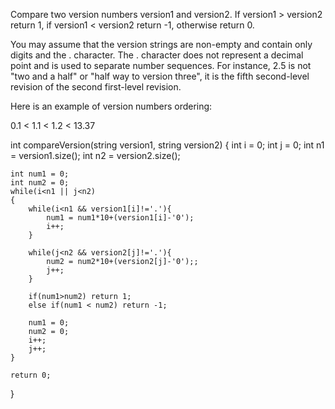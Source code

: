 Compare two version numbers version1 and version2.
If version1 > version2 return 1, if version1 < version2 return -1, otherwise return 0.

You may assume that the version strings are non-empty and contain only digits and the . character.
The . character does not represent a decimal point and is used to separate number sequences.
For instance, 2.5 is not "two and a half" or "half way to version three", it is the fifth second-level revision 
of the second first-level revision.

Here is an example of version numbers ordering:

0.1 < 1.1 < 1.2 < 13.37

int compareVersion(string version1, string version2)
{
        int i = 0; 
    int j = 0;
    int n1 = version1.size(); 
    int n2 = version2.size();

    int num1 = 0;
    int num2 = 0;
    while(i<n1 || j<n2)
    {
        while(i<n1 && version1[i]!='.'){
            num1 = num1*10+(version1[i]-'0');
            i++;
        }

        while(j<n2 && version2[j]!='.'){
            num2 = num2*10+(version2[j]-'0');;
            j++;
        }

        if(num1>num2) return 1;
        else if(num1 < num2) return -1;

        num1 = 0;
        num2 = 0;
        i++;
        j++;
    }

    return 0;
}
